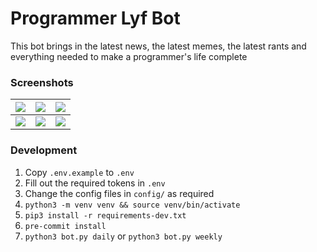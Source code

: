 # Programmer Lyf Bot

This bot brings in the latest news, the latest memes, the latest rants and everything needed to make a programmer's life complete

### Screenshots

| ![](https://i.imgur.com/lNFQ9IC.png) | ![](https://i.imgur.com/Lm26WaH.png) | ![](https://i.imgur.com/oyFpqlT.png) |
| --- | --- | --- |
| ![](https://i.imgur.com/gCLUH45.png) | ![](https://i.imgur.com/7dAxim7.png) | ![](https://i.imgur.com/THUHhyI.png) |

### Development
1. Copy `.env.example` to `.env`
2. Fill out the required tokens in `.env`
3. Change the config files in `config/` as required
4. `python3 -m venv venv && source venv/bin/activate`
5. `pip3 install -r requirements-dev.txt`
6. `pre-commit install`
7. `python3 bot.py daily` or `python3 bot.py weekly`

